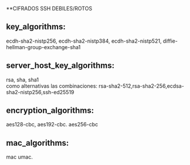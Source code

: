 **CIFRADOS SSH DEBILES/ROTOS 

## key_algorithms:
ecdh-sha2-nistp256, ecdh-sha2-nistp384,  ecdh-sha2-nistp521, diffie-hellman-group-exchange-sha1 

## server_host_key_algorithms: 
rsa, sha, sha1  
como alternativas las combinaciones: rsa-sha2-512,rsa-sha2-256,ecdsa-sha2-nistp256,ssh-ed25519

## encryption_algorithms: 
aes128-cbc, aes192-cbc. aes256-cbc

## mac_algorithms: 
mac umac. 
